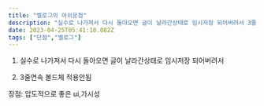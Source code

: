 ```yaml
---
title: "벨로그의 아쉬운점"
description: "실수로 나가져서 다시 돌아오면 글이 날라간상태로 임시저장 되어버려서 3줄연속 볼드체 적용안됨장점: 압도적으로 좋은 ui,가시성"
date: 2023-04-25T05:41:18.082Z
tags: ["단점","벨로그"]
---
```

1. 실수로 나가져서 다시 돌아오면 글이 날라간상태로 임시저장 되어버려서 

2. 3줄연속 볼드체 적용안됨

장점: 압도적으로 좋은 ui,가시성